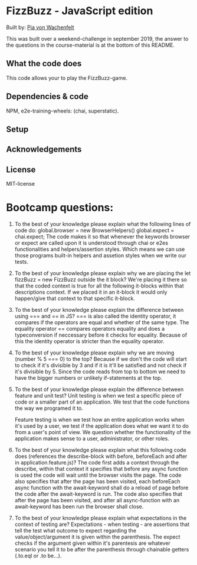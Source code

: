 # FizzBuzz - JavaScript edition
Built by: [Pia von Wachenfelt](https://github.com/piavW)

This was built over a weekend-challenge in september 2019, the answer to the questions in the course-material is at the bottom of this README. 

## What the code does
This code allows your to play the FizzBuzz-game.

## Dependencies & code
NPM, e2e-training-wheels: (chai, superstatic).
## Setup

## Acknowledgements

## License
MIT-license

# Bootcamp questions:
1. To the best of your knowledge please explain what the following lines of code do: 
global.browser = new BrowserHelpers()
global.expect = chai.expect;
    The code makes it so that whenever the keywords browser or expect are called upon it is understood through chai or e2es functionalities and helpers/assertion styles. Which means we can use those programs built-in helpers and assetion styles when we write our tests.
2. To the best of your knowledge please explain why we are placing the let fizzBuzz = new FizzBuzz outside the it block?
    We're placing it there so that the coded context is true for all the following it-blocks within that descriptions context.
    If we placed it in an it-block it would only happen/give that context to that specific it-block.

3. To the best of your knowledge please explain the difference between using === and == in JS?
    === is also called the identity operator, it  compares if the operators are equal and whether of the same type. The equality operator == compares operators equality and does a typeconversion if neccessary before it checks for equality. Because of this the identity operator is stricter than the equality operator. 

4. To the best of your knowledge please explain why we are moving (number % 5 === 0) to the top?
    Because if we don't the code will start to check if it's divisible by 3 and if it is it'll be satisfied and not check if it's divisible by 5. Since the code reads from top to bottom we need to have the bigger numbers or unlikely if-statements at the top. 

5. To the best of your knowledge please explain the difference between feature and unit test?
    Unit testing is when we test a specific piece of code or a smaller part of an application. We test that the code functions the way we programed it to. 
    
    Feature testing is when we test how an entire application works when it's used by a user, we test if the application does what we want it to do from a user's point of view. We question whether the functionality of the application makes sense to a user, administrator, or other roles.

6. To the best of your knowledge please explain what this following code does (references the describe-block with before, beforeEach and after in application.feature.js)?
    The code first adds a context through the describe, within that context it specifies that before any async function is used the code will wait until the browser visits the page. 
    The code also specifies that after the page has been visited, each beforeEach async function with the await-keyword shall do a reload of page before the code after the await-keyword is run. 
    The code also specifies that after the page has been visited, and after all async-function with an await-keyword has been run the browser shall close. 

7. To the best of your knowledge please explain what expectations in the context of testing are?
    Expectations - when testing - are assertions that tell the test what outcome to expect regarding the value/object/argument it is given within the parenthesis. The expect checks if the argument given within it's parentesis are whatever scenario you tell it to be after the parenthesis through chainable getters (.to.eql or .to be...). 

